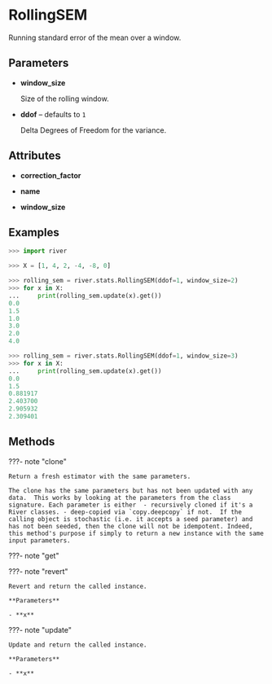 # RollingSEM

Running standard error of the mean over a window.



## Parameters

- **window_size**

    Size of the rolling window.

- **ddof** – defaults to `1`

    Delta Degrees of Freedom for the variance.


## Attributes

- **correction_factor**

- **name**

- **window_size**


## Examples

```python
>>> import river

>>> X = [1, 4, 2, -4, -8, 0]

>>> rolling_sem = river.stats.RollingSEM(ddof=1, window_size=2)
>>> for x in X:
...     print(rolling_sem.update(x).get())
0.0
1.5
1.0
3.0
2.0
4.0

>>> rolling_sem = river.stats.RollingSEM(ddof=1, window_size=3)
>>> for x in X:
...     print(rolling_sem.update(x).get())
0.0
1.5
0.881917
2.403700
2.905932
2.309401
```

## Methods

???- note "clone"

    Return a fresh estimator with the same parameters.

    The clone has the same parameters but has not been updated with any data.  This works by looking at the parameters from the class signature. Each parameter is either  - recursively cloned if it's a River classes. - deep-copied via `copy.deepcopy` if not.  If the calling object is stochastic (i.e. it accepts a seed parameter) and has not been seeded, then the clone will not be idempotent. Indeed, this method's purpose if simply to return a new instance with the same input parameters.

    
???- note "get"

???- note "revert"

    Revert and return the called instance.

    **Parameters**

    - **x**    
    
???- note "update"

    Update and return the called instance.

    **Parameters**

    - **x**    
    
